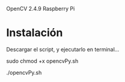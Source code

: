 OpenCV 2.4.9 Raspberry Pi

<h1>Instalación</h1> 
<p>Descargar el script, y ejecutarlo en terminal...</p>
<p>sudo chmod +x opencvPy.sh</p>
<p>./opencvPy.sh</p>

